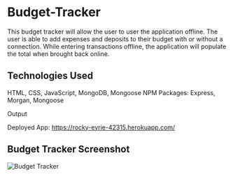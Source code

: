 # Budget-Tracker
This budget tracker will allow the user to user the application offline. The user is able to add expenses and deposits to their budget with or without a connection. While entering transactions offline, the application will populate the total when brought back online. 

## Technologies Used
HTML, CSS, JavaScript, MongoDB, Mongoose NPM Packages: Express, Morgan, Mongoose

Output

Deployed App: https://rocky-eyrie-42315.herokuapp.com/

## Budget Tracker Screenshot
![Budget Tracker]()